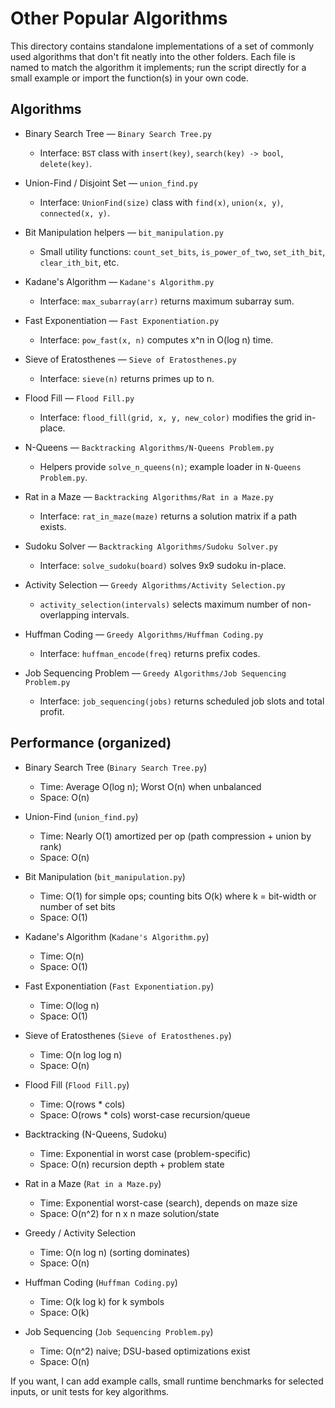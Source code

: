 # Other Popular Algorithms

This directory contains standalone implementations of a set of commonly used algorithms that don't fit neatly into the other folders. Each file is named to match the algorithm it implements; run the script directly for a small example or import the function(s) in your own code.

## Algorithms

- Binary Search Tree — `Binary Search Tree.py`
	- Interface: `BST` class with `insert(key)`, `search(key) -> bool`, `delete(key)`.

- Union-Find / Disjoint Set — `union_find.py`
	- Interface: `UnionFind(size)` class with `find(x)`, `union(x, y)`, `connected(x, y)`.

- Bit Manipulation helpers — `bit_manipulation.py`
	- Small utility functions: `count_set_bits`, `is_power_of_two`, `set_ith_bit`, `clear_ith_bit`, etc.

- Kadane's Algorithm — `Kadane's Algorithm.py`
	- Interface: `max_subarray(arr)` returns maximum subarray sum.

- Fast Exponentiation — `Fast Exponentiation.py`
	- Interface: `pow_fast(x, n)` computes x^n in O(log n) time.

- Sieve of Eratosthenes — `Sieve of Eratosthenes.py`
	- Interface: `sieve(n)` returns primes up to n.

- Flood Fill — `Flood Fill.py`
	- Interface: `flood_fill(grid, x, y, new_color)` modifies the grid in-place.

- N-Queens —  `Backtracking Algorithms/N-Queens Problem.py`
	- Helpers provide `solve_n_queens(n)`; example loader in `N-Queens Problem.py`.

- Rat in a Maze — `Backtracking Algorithms/Rat in a Maze.py`
	- Interface: `rat_in_maze(maze)` returns a solution matrix if a path exists.

- Sudoku Solver — `Backtracking Algorithms/Sudoku Solver.py`
	- Interface: `solve_sudoku(board)` solves 9x9 sudoku in-place.

- Activity Selection — `Greedy Algorithms/Activity Selection.py`
	- `activity_selection(intervals)` selects maximum number of non-overlapping intervals.

- Huffman Coding — `Greedy Algorithms/Huffman Coding.py` 
	- Interface: `huffman_encode(freq)` returns prefix codes.

- Job Sequencing Problem — `Greedy Algorithms/Job Sequencing Problem.py`
	- Interface: `job_sequencing(jobs)` returns scheduled job slots and total profit.

## Performance (organized)

- Binary Search Tree (`Binary Search Tree.py`)
	- Time: Average O(log n); Worst O(n) when unbalanced
	- Space: O(n)

- Union-Find (`union_find.py`)
	- Time: Nearly O(1) amortized per op (path compression + union by rank)
	- Space: O(n)

- Bit Manipulation (`bit_manipulation.py`)
	- Time: O(1) for simple ops; counting bits O(k) where k = bit-width or number of set bits
	- Space: O(1)

- Kadane's Algorithm (`Kadane's Algorithm.py`)
	- Time: O(n)
	- Space: O(1)

- Fast Exponentiation (`Fast Exponentiation.py`)
	- Time: O(log n)
	- Space: O(1)

- Sieve of Eratosthenes (`Sieve of Eratosthenes.py`)
	- Time: O(n log log n)
	- Space: O(n)

- Flood Fill (`Flood Fill.py`)
	- Time: O(rows * cols)
	- Space: O(rows * cols) worst-case recursion/queue

- Backtracking (N-Queens, Sudoku)
	- Time: Exponential in worst case (problem-specific)
	- Space: O(n) recursion depth + problem state

- Rat in a Maze (`Rat in a Maze.py`)
	- Time: Exponential worst-case (search), depends on maze size
	- Space: O(n^2) for n x n maze solution/state

- Greedy / Activity Selection
	- Time: O(n log n) (sorting dominates)
	- Space: O(n)

- Huffman Coding (`Huffman Coding.py`)
	- Time: O(k log k) for k symbols
	- Space: O(k)

- Job Sequencing (`Job Sequencing Problem.py`)
	- Time: O(n^2) naive; DSU-based optimizations exist
	- Space: O(n)

If you want, I can add example calls, small runtime benchmarks for selected inputs, or unit tests for key algorithms.